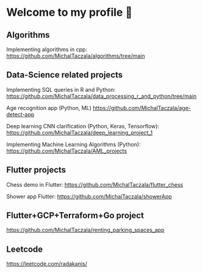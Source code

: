 # Welcome to my profile 👋

<!--
**MichalTaczala/MichalTaczala** is a ✨ _special_ ✨ repository because its `README.md` (this file) appears on your GitHub profile.

Here are some ideas to get you started:

- 🔭 I’m currently working on ...
- 🌱 I’m currently learning ...
- 👯 I’m looking to collaborate on ...
- 🤔 I’m looking for help with ...
- 💬 Ask me about ...
- 📫 How to reach me: ...
- 😄 Pronouns: ...
- ⚡ Fun fact: ...
-->



## Algorithms

Implementing algorithms in cpp: 
https://github.com/MichalTaczala/algorithms/tree/main

## Data-Science related projects

Implementing SQL queries in R and Python:
https://github.com/MichalTaczala/data_processing_r_and_python/tree/main

Age recognition app (Python, ML)
https://github.com/MichalTaczala/age-detect-app

Deep learning CNN clarification (Python, Keras, Tensorflow):
https://github.com/MichalTaczala/deep_learning_project_1

Implementing Machine Learning Algorithms (Python):
https://github.com/MichalTaczala/AML_projects


## Flutter projects

Chess demo in Flutter:
https://github.com/MichalTaczala/flutter_chess

Shower app Flutter:
https://github.com/MichalTaczala/showerApp

## Flutter+GCP+Terraform+Go project
https://github.com/MichalTaczala/renting_parking_spaces_app


## Leetcode
https://leetcode.com/radakanis/

